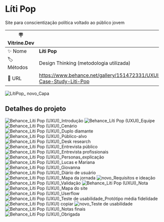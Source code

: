 # Líti Pop

Site para conscientização política voltado ao público jovem

| :placard: Vitrine.Dev |     |
| -------------  | --- |
| :sparkles: Nome        | **Líti Pop**
| :label: Métodos | Design Thinking (metodologia utilizada)
| :rocket: URL         | https://www.behance.net/gallery/151472331/UXUI-Case-Study-Liti-Pop


<!-- Inserir imagem com a #vitrinedev ao final do link -->
![LítiPop_ novo_Capa](https://user-images.githubusercontent.com/114711104/193299657-209e14ad-5aae-44a7-90e9-eb65b7fb2513.png#vitrinedev)



## Detalhes do projeto

![Behance_Líti Pop (UXUI)_Introdução](https://user-images.githubusercontent.com/114711104/193300235-58cf310b-6b77-454c-b28d-ffee472249a1.png)
![Behance_Líti Pop (UXUI)_Equipe](https://user-images.githubusercontent.com/114711104/193300429-d5a8d05e-366e-454d-8584-3a45e8d4462a.png)
![Behance_Líti Pop (UXUI)_Cenário](https://user-images.githubusercontent.com/114711104/193300326-8b90215b-9a41-4a11-8b1b-63ba617769b2.png)
![Behance_Líti Pop (UXUI)_Duplo diamante](https://user-images.githubusercontent.com/114711104/193300456-7ef9c6be-3a90-4323-9255-283347987aaf.png)
![Behance_Líti Pop (UXUI)_Público-alvo](https://user-images.githubusercontent.com/114711104/193300637-77bc093d-118e-48cb-8168-b39a41e3f300.png)
![Behance_Líti Pop (UXUI)_Desk research ](https://user-images.githubusercontent.com/114711104/193300695-b164fe4d-a491-4376-a81e-5791dd358911.png)
![Behance_Líti Pop (UXUI)_Entrevista público](https://user-images.githubusercontent.com/114711104/193300759-f1899a64-a182-4520-b770-c9aaa5356db9.png)
![Behance_Líti Pop (UXUI)_Entrevista profissionais](https://user-images.githubusercontent.com/114711104/193300777-a0c0dfa7-181f-4fd2-8a83-d5f28da1ee5d.png)
![Behance_Líti Pop (UXUI)_Personas_explicação](https://user-images.githubusercontent.com/114711104/193301173-92f87717-02c4-44dd-9640-d633a4063235.png)
![Behance_Líti Pop (UXUI)_Lucas e Mariana](https://user-images.githubusercontent.com/114711104/193300820-c4eab409-e37e-4864-8aed-41e82b26448d.png)
![Behance_Líti Pop (UXUI)_Giovanna](https://user-images.githubusercontent.com/114711104/193300835-6efeae81-1c1a-4a13-8579-6605d222e6b8.png)
![Behance_Líti Pop (UXUI)_Diário de usuário](https://user-images.githubusercontent.com/114711104/193300885-c126270f-7e17-4123-87d1-a5a83928cd2d.png)
![Behance_Líti Pop (UXUI)_Mapa da jornada](https://user-images.githubusercontent.com/114711104/193300950-e6016676-05f1-4a77-860c-05fa287a0105.png)
![novo_Requisitos e ideação](https://user-images.githubusercontent.com/114711104/193301003-1148edfc-5f4c-48dc-8427-b381871e1fd4.png)
![Behance_Líti Pop (UXUI)_Validação](https://user-images.githubusercontent.com/114711104/193301265-3a4920bc-2da2-42ac-90b0-8379fb651e7a.png)
![Behance_Líti Pop (UXUI)_Nota](https://user-images.githubusercontent.com/114711104/193301304-983dd5d0-8637-4e40-a6ba-e99f386ac008.png)
![Behance_Líti Pop (UXUI)_Mapa do site](https://user-images.githubusercontent.com/114711104/193301363-086adcf9-e9bc-4a01-b1c5-36809e108723.png)
![Behance_Líti Pop (UXUI)_Userflow](https://user-images.githubusercontent.com/114711104/193301534-8d88948a-0897-47bd-a465-cfe88d330a0c.png)
![Behance_Líti Pop (UXUI)_Teste de usabilidade_Protótipo média fidelidade](https://user-images.githubusercontent.com/114711104/193301574-44e1aa53-d07a-47e0-b427-d8905c1bef79.png)
![Behance_Líti Pop (UXUI) copiar](https://user-images.githubusercontent.com/114711104/193302202-b3a68744-56da-469e-af7b-dea86d8b8bb1.png)
![novo_Teste de usabilidade](https://user-images.githubusercontent.com/114711104/193301649-11427c06-3530-43d3-8a9d-7987f4ed1d9f.png)
![Behance_Líti Pop (UXUI)_Notas finais](https://user-images.githubusercontent.com/114711104/193301768-acde8fe1-693a-4f22-acc3-ab000f6711fb.png)
![Behance_Líti Pop (UXUI)_Obrigada](https://user-images.githubusercontent.com/114711104/193301802-024c7b18-e732-494f-8f35-e9cf30874319.png)



